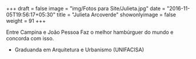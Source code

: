 +++
draft = false
image = "img/Fotos para Site/Julieta.jpg"
date = "2016-11-05T19:56:17+05:30"
title = "Julieta Arcoverde"
showonlyimage = false
weight = 91
+++

<!--more-->
Entre Campina e João Pessoa Faz o melhor hambúrguer do mundo e concorda com isso.

* Graduanda em Arquitetura e Urbanismo (UNIFACISA)
